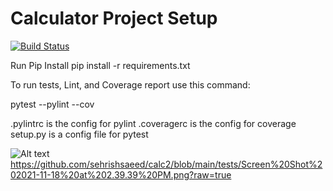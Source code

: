 # Calculator Project Setup
[![Build Status](https://app.travis-ci.com/sehrishsaeed/calc2.svg?branch=main)](https://app.travis-ci.com/sehrishsaeed/calc2)

Run Pip Install
pip install -r requirements.txt

To run tests, Lint, and Coverage report use this command:

pytest  --pylint --cov

.pylintrc is the config for pylint
.coveragerc is the config for coverage
setup.py is a config file for pytest

![Alt text](/relative/path/to/img.jpg?raw=true "Screen%20Shot%202021-11-18%20at%202.39.39%20P")
https://github.com/sehrishsaeed/calc2/blob/main/tests/Screen%20Shot%202021-11-18%20at%202.39.39%20PM.png?raw=true
